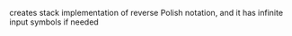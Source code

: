 creates stack implementation of reverse Polish notation, and it has infinite input symbols if needed
